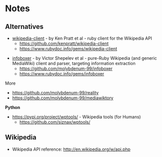 # Notes


## Alternatives



- [wikipedia-client](https://rubygems.org/gems/wikipedia-client) - by Ken Pratt et al - ruby client for the Wikipedia API 
  - <https://github.com/kenpratt/wikipedia-client>
  - <https://www.rubydoc.info/gems/wikipedia-client>

<!-- break -->

- [infoboxer](https://rubygems.org/gems/infoboxer) - by Victor Shepelev et al - pure-Ruby Wikipedia (and generic MediaWiki) client and parser, targeting information extraction  
  - <https://github.com/molybdenum-99/infoboxer>
  - <https://www.rubydoc.info/gems/infoboxer>

<!-- break -->

More

- <https://github.com/molybdenum-99/reality>
- https://github.com/molybdenum-99/mediawiktory

**Python**

- <https://pypi.org/project/wptools/> - Wikipedia tools (for Humans)
  - <https://github.com/siznax/wptools/>


## Wikipedia

  - Wikipedia API reference: <http://en.wikipedia.org/w/api.php>


